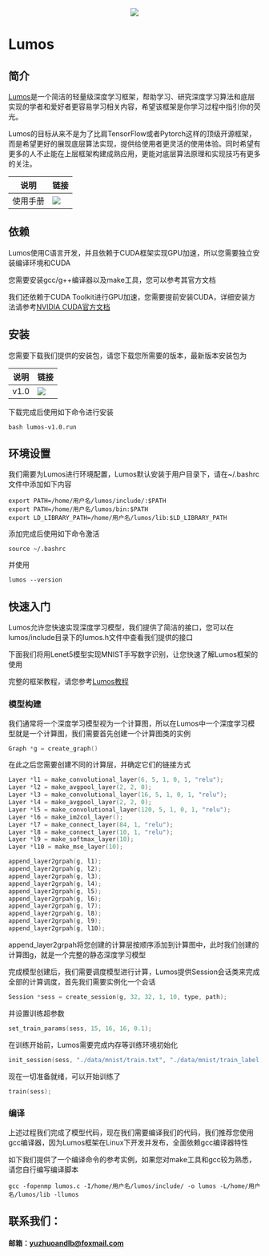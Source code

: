 <div align="center">
  <img src="https://github.com/LumosNet/Lumos/blob/master/img/Lumos.png">
</div>

# Lumos

## 简介

[Lumos](https://gitee.com/lumos-net/lumos)是一个简洁的轻量级深度学习框架，帮助学习、研究深度学习算法和底层实现的学者和爱好者更容易学习相关内容，希望该框架是你学习过程中指引你的荧光。

Lumos的目标从来不是为了比肩TensorFlow或者Pytorch这样的顶级开源框架，而是希望更好的展现底层算法实现，提供给使用者更灵活的使用体验。同时希望有更多的人不止能在上层框架构建成熟应用，更能对底层算法原理和实现技巧有更多的关注。

| 说明     | 链接                                                         |
| -------- | ------------------------------------------------------------ |
| 使用手册 | [<img src="https://img.shields.io/badge/Lumos-U-brightgreen" />](https://lumos-docs.readthedocs.io/en/latest/) |

## 依赖

Lumos使用C语言开发，并且依赖于CUDA框架实现GPU加速，所以您需要独立安装编译环境和CUDA

您需要安装gcc/g++编译器以及make工具，您可以参考其官方文档

我们还依赖于CUDA Toolkit进行GPU加速，您需要提前安装CUDA，详细安装方法请参考[NVIDIA CUDA官方文档](*https://docs.nvidia.com/cuda/cuda-toolkit-release-notes/index.html*)

## 安装

您需要下载我们提供的安装包，请您下载您所需要的版本，最新版本安装包为

| 说明 | 链接                                                         |
| ---- | ------------------------------------------------------------ |
| v1.0 | [<img src="https://img.shields.io/badge/Lumos-U-brightgreen" />](https://github.com/LumosNet/Lumos-Build/raw/main/v1.0/lumos-v1.0.run) |

下载完成后使用如下命令进行安装

```shell
bash lumos-v1.0.run
```



## 环境设置

我们需要为Lumos进行环境配置，Lumos默认安装于用户目录下，请在~/.bashrc文件中添加如下内容

```shell
export PATH=/home/用户名/lumos/include/:$PATH
export PATH=/home/用户名/lumos/bin:$PATH
export LD_LIBRARY_PATH=/home/用户名/lumos/lib:$LD_LIBRARY_PATH
```

添加完成后使用如下命令激活

```shell
source ~/.bashrc
```

并使用

```shell
lumos --version
```




## 快速入门

Lumos允许您快速实现深度学习模型，我们提供了简洁的接口，您可以在lumos/include目录下的lumos.h文件中查看我们提供的接口

下面我们将用Lenet5模型实现MNIST手写数字识别，让您快速了解Lumos框架的使用

完整的框架教程，请您参考[Lumos教程](https://lumos-docs.readthedocs.io/en/latest/docs/%E6%95%99%E7%A8%8B/index.html)



### 模型构建

我们通常将一个深度学习模型视为一个计算图，所以在Lumos中一个深度学习模型就是一个计算图，我们需要首先创建一个计算图类的实例

```c
Graph *g = create_graph()
```

在此之后您需要创建不同的计算层，并确定它们的链接方式

```c
Layer *l1 = make_convolutional_layer(6, 5, 1, 0, 1, "relu");
Layer *l2 = make_avgpool_layer(2, 2, 0);
Layer *l3 = make_convolutional_layer(16, 5, 1, 0, 1, "relu");
Layer *l4 = make_avgpool_layer(2, 2, 0);
Layer *l5 = make_convolutional_layer(120, 5, 1, 0, 1, "relu");
Layer *l6 = make_im2col_layer();
Layer *l7 = make_connect_layer(84, 1, "relu");
Layer *l8 = make_connect_layer(10, 1, "relu");
Layer *l9 = make_softmax_layer(10);
Layer *l10 = make_mse_layer(10);
```

```c
append_layer2grpah(g, l1);
append_layer2grpah(g, l2);
append_layer2grpah(g, l3);
append_layer2grpah(g, l4);
append_layer2grpah(g, l5);
append_layer2grpah(g, l6);
append_layer2grpah(g, l7);
append_layer2grpah(g, l8);
append_layer2grpah(g, l9);
append_layer2grpah(g, l10);
```

append_layer2grpah将您创建的计算层按顺序添加到计算图中，此时我们创建的计算图g，就是一个完整的静态深度学习模型

完成模型创建后，我们需要调度模型进行计算，Lumos提供Session会话类来完成全部的计算调度，首先我们需要实例化一个会话

```c
Session *sess = create_session(g, 32, 32, 1, 10, type, path);
```

并设置训练超参数

```c
set_train_params(sess, 15, 16, 16, 0.1);
```

在训练开始前，Lumos需要完成内存等训练环境初始化

```c
init_session(sess, "./data/mnist/train.txt", "./data/mnist/train_label.txt");
```

现在一切准备就绪，可以开始训练了

```c
train(sess);
```



### 编译

上述过程我们完成了模型代码，现在我们需要编译我们的代码，我们推荐您使用gcc编译器，因为Lumos框架在Linux下开发并发布，全面依赖gcc编译器特性

如下我们提供了一个编译命令的参考实例，如果您对make工具和gcc较为熟悉，请您自行编写编译脚本

```shell
gcc -fopenmp lumos.c -I/home/用户名/lumos/include/ -o lumos -L/home/用户名/lumos/lib -llumos
```




## 联系我们：

####     邮箱：yuzhuoandlb@foxmail.com

​    